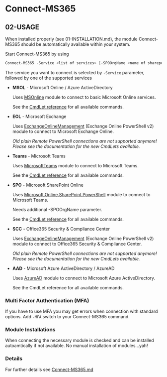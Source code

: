 # Connect-MS365

## 02-USAGE

When installed properly (see 01-INSTALLATION.md), the module Connect-MS365 should be automatically available within your system.

Start Connect-MS365 by using

```powershell
Connect-MS365 -Service <list of services> [-SPOOrgName <name of sharepoint org>] [-MFA]
```

The service you want to connect is selected by `-Service` parameter, followed by one of the supported services

* __MSOL__ - Microsoft Online / Azure ActiveDirectory

  Uses [MSOnline](https://docs.microsoft.com/powershell/azure/active-directory/overview?view=azureadps-1.0) module to connect to basic Microsoft Online services.

  See the [CmdLet reference](https://docs.microsoft.com/powershell/module/msonline) for all available commands.

* __EOL__ - Microsoft Exchange

  Uses [ExchangeOnlineManagement](https://docs.microsoft.com/powershell/exchange/exchange-online/exchange-online-powershell-v2/exchange-online-powershell-v2) (Exchange Online PowerShell v2) module to connect to Microsoft Exchange Online.

  _Old plain Remote PowerShell connections are not supported anymore! Please see the documentation for the new CmdLets available._

* __Teams__ - Microsoft Teams

  Uses [MicrosoftTeams](https://docs.microsoft.com/microsoftteams/teams-powershell-overview) module to connect to Microsoft Teams.

  See the [CmdLet reference](https://docs.microsoft.com/en-us/powershell/module/teams) for all available commands.

* __SPO__ - Microsoft SharePoint Online

  Uses [Microsoft.Online.SharePoint.PowerShell](https://docs.microsoft.com/en-us/powershell/sharepoint/sharepoint-online/introduction-sharepoint-online-management-shell) module to connect to Microsoft Teams.

  Needs additional -SPOOrgName parameter.

  See the [CmdLet reference](https://docs.microsoft.com/en-us/powershell/module/sharepoint-online/) for all available commands.

* __SCC__ - Office365 Security & Compliance Center

  Uses [ExchangeOnlineManagement](https://docs.microsoft.com/powershell/exchange/exchange-online/exchange-online-powershell-v2/exchange-online-powershell-v2) (Exchange Online PowerShell v2) module to connect to Office365 Security & Compliance Center.

  _Old plain Remote PowerShell connections are not supported anymore! Please see the documentation for the new CmdLets available._

* __AAD__ - Microsoft Azure ActiveDirectory / AzureAD

  Uses [AzureAD](https://docs.microsoft.com/en-us/powershell/azure/active-directory/overview) module to connect to Microsoft Azure ActiveDirectory.

  See the CmdLet reference for all available commands.

### Multi Factor Authentication (MFA)

If you have to use MFA you may get errors when connection with standard options. Add `-MFA` switch to your Connect-MS365 command.

### Module Installations

When connecting the necessary module is checked and can be installed autoamtically if not available. No manual installation of modules...yah!

### Details

For further details see [Connect-MS365.md](Connect-MS365.md)
